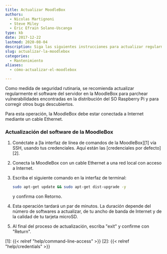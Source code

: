 ```yaml
---
title: Actualizar MoodleBox
authors:
  - Nicolas Martignoni
  - Steve Miley
  - Eric Efrain Solano-Uscanga
type: kb
date: 2017-12-22
lastmod: 2020-08-04
description: Siga las siguientes instrucciones para actualizar regularmente su MoodleBox
slug: actualizar-la-moodlebox
categories:
  - Mantenimiento
aliases:
  - cómo-actualizar-el-moodlebox

---
```

Como medida de seguridad rutinaria, se recomienda actualizar regularmente el software del servidor en la MoodleBox para parchear vulnerabilidades encontradas en la distribución del SO Raspberry Pi y para corregir otros bugs descubiertos.

Para esta operación, la MoodleBox debe estar conectada a Internet mediante un cable Ethernet.

### Actualización del software de la MoodleBox

  1. Conéctate a [la interfaz de línea de comandos de la MoodleBox][1] vía SSH, usando tus credenciales. Aquí están las [credenciales por defecto][2].
  2. Conecta la MoodleBox con un cable Ethernet a una red local con acceso a Internet.
  3. Escriba el siguiente comando en la interfaz de terminal:

      ```bash
      sudo apt-get update && sudo apt-get dist-upgrade -y
      ```
      y confirma con Retorno.
  4. Esta operación tardará un par de minutos. La duración depende del número de softwares a actualizar, de tu ancho de banda de Internet y de la calidad de tu tarjeta microSD.
  5. Al final del proceso de actualización, escriba "exit" y confirme con "Return".

 [1]: {{< relref "help/command-line-access" >}}
 [2]: {{< relref "help/credentials" >}}
